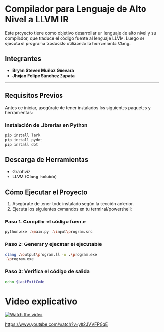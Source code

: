 # Compilador para Lenguaje de Alto Nivel a LLVM IR

Este proyecto tiene como objetivo desarrollar un lenguaje de alto nivel y su compilador, que traduce el código fuente al lenguaje LLVM. Luego se ejecuta el programa traducido utilizando la herramienta Clang.

## Integrantes
- **Bryan Steven Muñoz Guevara**
- **Jhojan Felipe Sánchez Zapata**

---

## Requisitos Previos

Antes de iniciar, asegúrate de tener instalados los siguientes paquetes y herramientas:

### Instalación de Librerías en Python
```bash
pip install lark
pip install pydot
pip install dot
``` 
## Descarga de Herramientas

- Graphviz  
- LLVM (Clang incluido)

## Cómo Ejecutar el Proyecto

1. Asegúrate de tener todo instalado según la sección anterior.  
2. Ejecuta los siguientes comandos en tu terminal/powershell:

### Paso 1: Compilar el código fuente
```bash
python.exe .\main.py .\input\program.src
``` 
### Paso 2: Generar y ejecutar el ejecutable
``` bash
clang .\output\program.ll -o .\program.exe
.\program.exe
``` 
### Paso 3: Verifica el código de salida
``` bash
echo $LastExitCode
``` 
# Video explicativo
[![Watch the video](https://img.youtube.com/vi/y82JVVFPGqE/0.jpg)](https://www.youtube.com/watch?v=y82JVVFPGqE)


https://www.youtube.com/watch?v=y82JVVFPGqE
